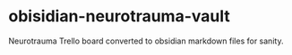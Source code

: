 # obisidian-neurotrauma-vault
Neurotrauma Trello board converted to obsidian markdown files for sanity.
